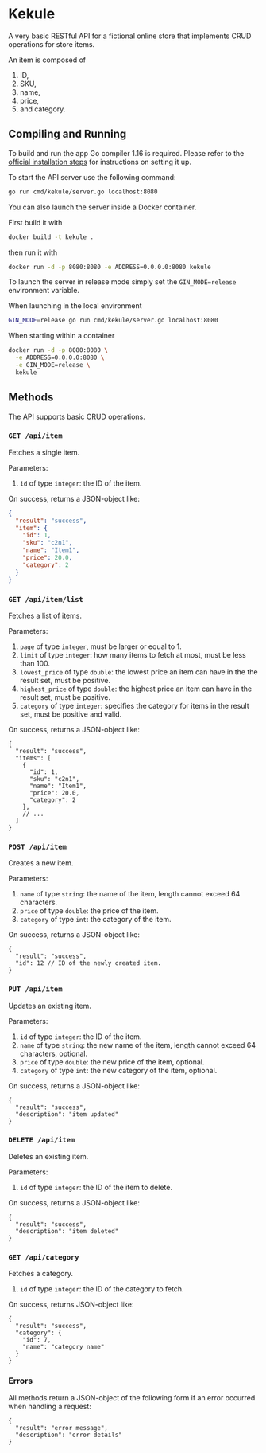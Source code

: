 # Kekule

A very basic RESTful API for a fictional online store that
implements CRUD operations for store items.

An item is composed of

1. ID,
2. SKU,
3. name,
4. price,
5. and category.

## Compiling and Running

To build and run the app Go compiler 1.16 is required.
Please refer to the [official installation steps](https://golang.org/doc/install) for
instructions on setting it up.

To start the API server use the following command:

```sh
go run cmd/kekule/server.go localhost:8080
```

You can also launch the server inside a Docker container.

First build it with

```sh  
docker build -t kekule .
```

then run it with

```sh
docker run -d -p 8080:8080 -e ADDRESS=0.0.0.0:8080 kekule
```

To launch the server in release mode simply set the `GIN_MODE=release`
environment variable.

When launching in the local environment

```sh
GIN_MODE=release go run cmd/kekule/server.go localhost:8080
```

When starting within a container

```sh
docker run -d -p 8080:8080 \
  -e ADDRESS=0.0.0.0:8080 \
  -e GIN_MODE=release \
  kekule
```

## Methods

The API supports basic CRUD operations.

### `GET /api/item`

Fetches a single item.

Parameters:

1. `id` of type `integer`: the ID of the item.

On success, returns a JSON-object like:

```json
{
  "result": "success",
  "item": {
    "id": 1,
    "sku": "c2n1",
    "name": "Item1",
    "price": 20.0,
    "category": 2
  }
}
```

### `GET /api/item/list`

Fetches a list of items.

Parameters:

1. `page` of type `integer`, must be larger or equal to 1.
2. `limit` of type `integer`:
how many items to fetch at most, must be less than 100.
3. `lowest_price` of type `double`: the lowest price
an item can have in the the result set, must be positive.
4. `highest_price` of type `double`: the highest price
an item can have in the result set, must be positive.
5. `category` of type `integer`: specifies the category
for items in the result set, must be positive and valid.

On success, returns a JSON-object like:

```jsonc
{
  "result": "success",
  "items": [
    {
      "id": 1,
      "sku": "c2n1",
      "name": "Item1",
      "price": 20.0,
      "category": 2
    },
    // ...
  ]
}
```

### `POST /api/item`

Creates a new item.

Parameters:

1. `name` of type `string`: the name of the item, length
cannot exceed 64 characters.
2. `price` of type `double`: the price of the item.
3. `category` of type `int`: the category of the item.

On success, returns a JSON-object like:

```jsonc
{
  "result": "success",
  "id": 12 // ID of the newly created item.
}
```

### `PUT /api/item`

Updates an existing item.

Parameters:

1. `id` of type `integer`: the ID of the item.
2. `name` of type `string`: the new name of the item, length
cannot exceed 64 characters, optional.
3. `price` of type `double`: the new price of the item, optional.
4. `category` of type `int`: the new category of the item, optional.

On success, returns a JSON-object like:

```jsonc
{
  "result": "success",
  "description": "item updated"
}
```

### `DELETE /api/item`

Deletes an existing item.

Parameters:

1. `id` of type `integer`: the ID of the item to delete.

On success, returns a JSON-object like:

```jsonc
{
  "result": "success",
  "description": "item deleted"
}
```

### `GET /api/category`

Fetches a category.

1. `id` of type `integer`: the ID of the category to fetch.

On success, returns JSON-object like:

```jsonc
{
  "result": "success",
  "category": {
    "id": 7,
    "name": "category name"
  }
}
```

### Errors

All methods return a JSON-object of the following
form if an error occurred when handling a request:

```jsonc
{
  "result": "error message",
  "description": "error details"
}
```
